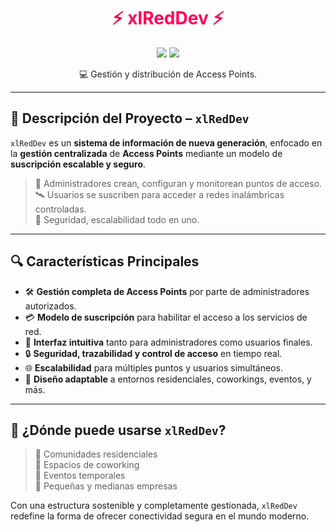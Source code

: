 <h1 align="center" style="color:#ff0055;">
  ⚡ xlRedDev ⚡
</h1>

<p align="center">
  <img src="https://img.shields.io/badge/license-MIT-00ffaa?style=flat-square" />
  <img src="https://img.shields.io/badge/version-1.0.0-ffcc00?style=flat-square" />
</p>

<p align="center" style="color:#212529;">
  💻 Gestión y distribución de Access Points.
</p>

---

## 🧠 Descripción del Proyecto – `xlRedDev`

`xlRedDev` es un **sistema de información de nueva generación**, enfocado en la **gestión centralizada** de **Access Points** mediante un modelo de **suscripción escalable y seguro**.

> 🚀 Administradores crean, configuran y monitorean puntos de acceso.  
> 🛰️ Usuarios se suscriben para acceder a redes inalámbricas controladas.  
> 🔐 Seguridad, escalabilidad todo en uno.

---

## 🔍 Características Principales

- 🛠️ **Gestión completa de Access Points** por parte de administradores autorizados.
- 💳 **Modelo de suscripción** para habilitar el acceso a los servicios de red.
- 🧭 **Interfaz intuitiva** tanto para administradores como usuarios finales.
- 🔒 **Seguridad, trazabilidad y control de acceso** en tiempo real.
- 🌐 **Escalabilidad** para múltiples puntos y usuarios simultáneos.
- 🌈 **Diseño adaptable** a entornos residenciales, coworkings, eventos, y más.

---

## 🌌 ¿Dónde puede usarse `xlRedDev`?

> 🎯 Comunidades residenciales  
> 💼 Espacios de coworking  
> 🎪 Eventos temporales  
> 🏢 Pequeñas y medianas empresas  

Con una estructura sostenible y completamente gestionada, `xlRedDev` redefine la forma de ofrecer conectividad segura en el mundo moderno.